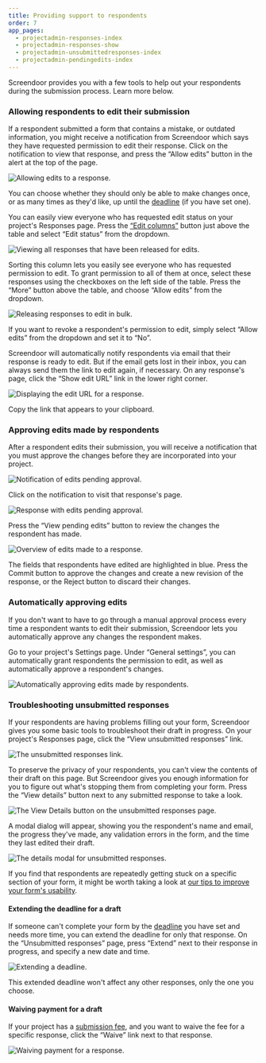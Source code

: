 ```yaml
---
title: Providing support to respondents
order: 7
app_pages:
  - projectadmin-responses-index
  - projectadmin-responses-show
  - projectadmin-unsubmittedresponses-index
  - projectadmin-pendingedits-index
---
```


Screendoor provides you with a few tools to help out your respondents during the submission process. Learn more below.

### Allowing respondents to edit their submission

If a respondent submitted a form that contains a mistake, or outdated information, you might receive a notification from Screendoor which says they have requested permission to edit their response. Click on the notification to view that response, and press the &ldquo;Allow edits&rdquo; button in the alert at the top of the page.

![Allowing edits to a response.](../images/edits_1.png)

You can choose whether they should only be able to make changes once, or as many times as they'd like, up until the [deadline](/articles/screendoor/projects/deadline.html) (if you have set one).

You can easily view everyone who has requested edit status on your project's Responses page. Press the [&ldquo;Edit columns&rdquo;](/articles/screendoor/responses/viewing_a_list_of_responses.html#configuring-the-responses-table) button just above the table and select &ldquo;Edit status&rdquo; from the dropdown.

![Viewing all responses that have been released for edits.](../images/edits_2.png)

Sorting this column lets you easily see everyone who has requested permission to edit. To grant permission to all of them at once, select these responses using the checkboxes on the left side of the table. Press the &ldquo;More&rdquo; button above the table, and choose &ldquo;Allow edits&rdquo; from the dropdown.

![Releasing responses to edit in bulk.](../images/edits_3.png)

If you want to revoke a respondent's permission to edit, simply select &ldquo;Allow edits&rdquo; from the dropdown and set it to &ldquo;No&rdquo;.

Screendoor will automatically notify respondents via email that their response is ready to edit. But if the email gets lost in their inbox, you can always send them the link to edit again, if necessary. On any response's page, click the &ldquo;Show edit URL&rdquo; link in the lower right corner.

![Displaying the edit URL for a response.](../images/edits_4.png)

Copy the link that appears to your clipboard.

### Approving edits made by respondents

After a respondent edits their submission, you will receive a notification that you must approve the changes before they are incorporated into your project.

![Notification of edits pending approval.](../images/edits_5.png)

Click on the notification to visit that response's page.

![Response with edits pending approval.](../images/edits_6.png)

Press the &ldquo;View pending edits&rdquo; button to review the changes the respondent has made.

![Overview of edits made to a response.](../images/edits_7.png)

The fields that respondents have edited are highlighted in blue. Press the Commit button to approve the changes and create a new revision of the response, or the Reject button to discard their changes.

### Automatically approving edits

If you don't want to have to go through a manual approval process every time a respondent wants to edit their submission, Screendoor lets you automatically approve any changes the respondent makes.

Go to your project's Settings page. Under &ldquo;General settings&rdquo;, you can automatically grant respondents the permission to edit, as well as automatically approve a respondent's changes.

![Automatically approving edits made by respondents.](../images/edits_8.png)

### Troubleshooting unsubmitted responses

If your respondents are having problems filling out your form, Screendoor gives you some basic tools to troubleshoot their draft in progress. On your project's Responses page, click the &ldquo;View unsubmitted responses&rdquo; link.

![The unsubmitted responses link.](../images/unsubmitted_1.png)

To preserve the privacy of your respondents, you can't view the contents of their draft on this page. But Screendoor gives you enough information for you to figure out what's stopping them from completing your form. Press the &ldquo;View details&rdquo; button next to any submitted response to take a look.

![The View Details button on the unsubmitted responses page.](../images/unsubmitted_2.png)

A modal dialog will appear, showing you the respondent's name and email, the progress they've made, any validation errors in the form, and the time they last edited their draft.

![The details modal for unsubmitted responses.](../images/unsubmitted_3.png)

If you find that respondents are repeatedly getting stuck on a specific section of your form, it might be worth taking a look at [our tips to improve your form's usability](/articles/screendoor/your_form/designing_a_great_form.html).

#### Extending the deadline for a draft

If someone can't complete your form by the [deadline](/articles/screendoor/projects/deadline.html) you have set and needs more time, you can extend the deadline for only that response. On the &ldquo;Unsubmitted responses&rdquo; page, press &ldquo;Extend&rdquo; next to their response in progress, and specify a new date and time.

![Extending a deadline.](../images/unsubmitted_4.png)

This extended deadline won't affect any other responses, only the one you choose.

#### Waiving payment for a draft

If your project has a [submission fee](/articles/screendoor/your_form/payments.html), and you want to waive the fee for a specific response, click the &ldquo;Waive&rdquo; link next to that response.

![Waiving payment for a response.](../images/unsubmitted_5.png)

